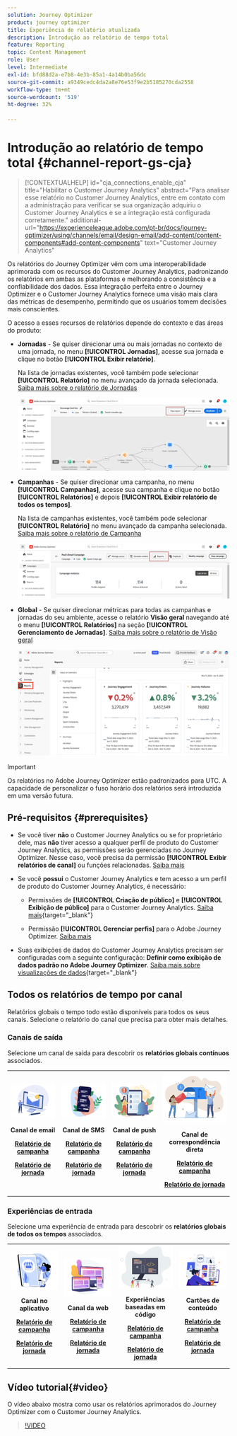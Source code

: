 ```yaml
---
solution: Journey Optimizer
product: journey optimizer
title: Experiência de relatório atualizada
description: Introdução ao relatório de tempo total
feature: Reporting
topic: Content Management
role: User
level: Intermediate
exl-id: bfd88d2a-e7b8-4e3b-85a1-4a14b0ba56dc
source-git-commit: a9349cedc4da2a8e76e53f9e2b5185270cda2558
workflow-type: tm+mt
source-wordcount: '519'
ht-degree: 32%

---
```


# Introdução ao relatório de tempo total {#channel-report-gs-cja}

>[!CONTEXTUALHELP]
>id="cja_connections_enable_cja"
>title="Habilitar o Customer Journey Analytics"
>abstract="Para analisar esse relatório no Customer Journey Analytics, entre em contato com a administração para verificar se sua organização adquiriu o Customer Journey Analytics e se a integração está configurada corretamente."
>additional-url="https://experienceleague.adobe.com/pt-br/docs/journey-optimizer/using/channels/email/design-email/add-content/content-components#add-content-components" text="Customer Journey Analytics"

Os relatórios do Journey Optimizer vêm com uma interoperabilidade aprimorada com os recursos do Customer Journey Analytics, padronizando os relatórios em ambas as plataformas e melhorando a consistência e a confiabilidade dos dados. Essa integração perfeita entre o Journey Optimizer e o Customer Journey Analytics fornece uma visão mais clara das métricas de desempenho, permitindo que os usuários tomem decisões mais conscientes.

O acesso a esses recursos de relatórios depende do contexto e das áreas do produto:

* **Jornadas** - Se quiser direcionar uma ou mais jornadas no contexto de uma jornada, no menu **[!UICONTROL Jornadas]**, acesse sua jornada e clique no botão **[!UICONTROL Exibir relatório]**.

  Na lista de jornadas existentes, você também pode selecionar **[!UICONTROL Relatório]** no menu avançado da jornada selecionada. [Saiba mais sobre o relatório de Jornadas](journey-global-report-cja.md)

  ![](assets/gs-cja-report-3.png)

* **Campanhas** - Se quiser direcionar uma campanha, no menu **[!UICONTROL Campanhas]**, acesse sua campanha e clique no botão **[!UICONTROL Relatórios]** e depois **[!UICONTROL Exibir relatório de todos os tempos]**.

  Na lista de campanhas existentes, você também pode selecionar **[!UICONTROL Relatório]** no menu avançado da campanha selecionada. [Saiba mais sobre o relatório de Campanha](campaign-global-report-cja.md)

  ![](assets/gs-cja-report-2.png)

* **Global** - Se quiser direcionar métricas para todas as campanhas e jornadas do seu ambiente, acesse o relatório **Visão geral** navegando até o menu **[!UICONTROL Relatórios]** na seção **[!UICONTROL Gerenciamento de Jornadas]**. [Saiba mais sobre o relatório de Visão geral](channel-report-cja.md)

  ![](assets/gs-cja-report-1.png)

>[!IMPORTANT]
>
>Os relatórios no Adobe Journey Optimizer estão padronizados para UTC. A capacidade de personalizar o fuso horário dos relatórios será introduzida em uma versão futura.

## Pré-requisitos {#prerequisites}

* Se você tiver **não** o Customer Journey Analytics ou se for proprietário dele, mas **não** tiver acesso a qualquer perfil de produto do Customer Journey Analytics, as permissões serão gerenciadas no Journey Optimizer. Nesse caso, você precisa da permissão **[!UICONTROL Exibir relatórios de canal]** ou funções relacionadas. [Saiba mais](../administration/permissions.md)

* Se você **possui** o Customer Journey Analytics e tem acesso a um perfil de produto do Customer Journey Analytics, é necessário:

   * Permissões de **[!UICONTROL Criação de público]** e **[!UICONTROL Exibição de público]** para o Customer Journey Analytics. [Saiba mais](https://experienceleague.adobe.com/pt-br/docs/analytics-platform/using/technotes/access-control){target="_blank"}

   * Permissão **[!UICONTROL Gerenciar perfis]** para o Adobe Journey Optimizer. [Saiba mais](../administration/permissions.md)

* Suas exibições de dados do Customer Journey Analytics precisam ser configuradas com a seguinte configuração: **Definir como exibição de dados padrão no Adobe Journey Optimizer**. [Saiba mais sobre visualizações de dados](https://experienceleague.adobe.com/pt-br/docs/analytics-platform/using/cja-dataviews/create-dataview){target="_blank"}


## Todos os relatórios de tempo por canal

Relatórios globais o tempo todo estão disponíveis para todos os seus canais. Selecione o relatório do canal que precisa para obter mais detalhes.

### Canais de saída

Selecione um canal de saída para descobrir os **relatórios globais contínuos** associados.

<table style="table-layout:fixed"><tr style="border: 0;">
<td><img alt="email" src="../channels/assets/do-not-localize/email.png">
<div align="center"><p><strong>Canal de email</strong></p><p><a href="campaign-global-report-cja-email.md"><strong>Relatório de campanha</strong></a></p><p><a href="journey-global-report-cja-email.md"><strong>Relatório de jornada</strong></a></p></div></td>
<td><a href="campaign-global-report-cja-sms.md"><img alt="SMS" src="../channels/assets/do-not-localize/sms.png"></a>
<div align="center"><p><strong>Canal de SMS</strong></p><p><a href="campaign-global-report-cja-sms.md"><strong>Relatório de campanha</strong></a></p><p><a href="journey-global-report-cja-sms.md"><strong>Relatório de jornada</strong></a></p></div></td>
<td><a href="campaign-global-report-cja-push.md"><img alt="push" src="../channels/assets/do-not-localize/push.png"></a>
<div align="center"><p><strong>Canal de push</strong></p><p><a href="campaign-global-report-cja-push.md"><strong>Relatório de campanha</strong></a></p><p><a href="journey-global-report-cja-push.md"><strong>Relatório de jornada</strong></a></p></div></td>
<td><a href="campaign-global-report-cja-direct.md"><img alt="Correspondência direta" src="../channels/assets/do-not-localize/direct-mail.jpg"></a>
<div align="center"><p><strong>Canal de correspondência direta</strong></p><p><a href="campaign-global-report-cja-direct.md"><strong>Relatório de campanha</strong></a></p><p><a href="journey-global-report-cja-direct.md"><strong>Relatório de jornada</strong></a></p></div></td>
</tr></table>

### Experiências de entrada

Selecione uma experiência de entrada para descobrir os **relatórios globais de todos os tempos** associados.

<table style="table-layout:fixed"><tr style="border: 0;">
<td><img alt="No aplicativo" src="../channels/assets/do-not-localize/inapp.jpg">
<div align="center"><p><strong>Canal no aplicativo</strong></p><p><a href="campaign-global-report-cja-inapp.md"><strong>Relatório de campanha</strong></a></p><p><a href="journey-global-report-cja-inapp.md"><strong>Relatório de jornada</strong></a></p></div></td>
<td><p><img alt="Web" src="../channels/assets/do-not-localize/web.jpg"></p>
<div align="center"><p><strong>Canal da web</strong></p><p><a href="campaign-global-report-cja-web.md"><strong>Relatório de campanha</strong></a></p><p><a href="journey-global-report-cja-web.md"><strong>Relatório de jornada</strong></a></p></div></td>
<td><img alt="Experiência baseada em código" src="../channels/assets/do-not-localize/code.png">
<div align="center"><p><strong>Experiências baseadas em código</strong></p><p><a href="campaign-global-report-cja-code.md"><strong>Relatório de campanha</strong></a></p><p><a href="campaign-global-report-cja-code.md"><strong>Relatório de jornada</strong></a></p></div></td>
<td><img alt="Cartões de conteúdo" src="../channels/assets/do-not-localize/cards.png">
<div align="center"><p><strong>Cartões de conteúdo</strong></p><p><a href="campaign-global-report-cja-content.md"><strong>Relatório de campanha</strong></a></p><p><a href="journey-global-report-cja-content.md"><strong>Relatório de jornada</strong></a></p></div></td>
</tr></table>

## Vídeo tutorial{#video}

O vídeo abaixo mostra como usar os relatórios aprimorados do Journey Optimizer com o Customer Journey Analytics.

>[!VIDEO](https://video.tv.adobe.com/v/3430413)